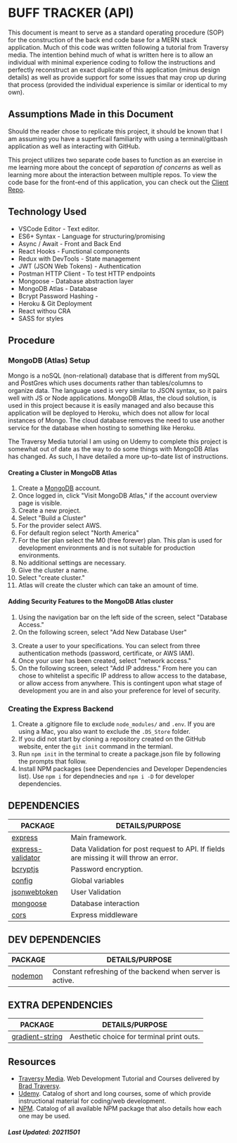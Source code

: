 # BUFF TRACKER (API)

This document is meant to serve as a standard operating procedure (SOP) for the construction of the back end code base for a MERN stack application. Much of this code was written following a tutorial from Traversy media. The intention behind much of what is written here is to allow an individual with minimal experience coding to follow the instructions and perfectly reconstruct an exact duplicate of this application (minus design details) as well as provide support for some issues that may crop up during that process (provided the individual experience is similar or identical to my own).

## Assumptions Made in this Document

Should the reader chose to replicate this project, it should be known that I am assuming you have a superficail familiarity with using a terminal/gitbash application as well as interacting with GitHub.

This project utilizes two separate code bases to function as an exercise in me learning more about the concept of _separation of concerns_ as well as learning more about the interaction between multiple repos. To view the code base for the front-end of this application, you can check out the [Client Repo](https://github.com/djakattack/bufftrack-client-beta).

<!-- Some more in-depth SOPs are included within this repository.   -->

## **Technology Used**

- VSCode Editor - Text editor.
- ES6+ Syntax - Language for structuring/promising
- Async / Await - Front and Back End
- React Hooks - Functional components
- Redux with DevTools - State management
- JWT (JSON Web Tokens) - Authentication <!--Something better?-->
- Postman HTTP Client - To test HTTP endpoints
- Mongoose - Database abstraction layer
- MongoDB Atlas - Database
- Bcrypt Password Hashing - <!--Something better?-->
- Heroku & Git Deployment
- React withou CRA
- SASS for styles

## **Procedure**

### MongoDB (Atlas) Setup

Mongo is a noSQL (non-relational) database that is different from mySQL and PostGres which uses documents rather than tables/columns to organize data. The language used is very similar to JSON syntax, so it pairs well with JS or Node applications. MongoDB Atlas, the cloud solution, is used in this project because it is easily managed and also because this application will be deployed to Heroku, which does not allow for local instances of Mongo. The cloud database removes the need to use another service for the database when hosting to something like Heroku. <!-- Make this sound more intelligent -->

The Traversy Media tutorial I am using on Udemy to complete this project is somewhat out of date as the way to do some things with MongoDB Atlas has changed. As such, I have detailed a more up-to-date list of instructions.

#### Creating a Cluster in MongoDB Atlas

1. Create a [MongoDB](http://mongodb.com/) account.
2. Once logged in, click "Visit MongoDB Atlas," if the account overview page is visible. <!--SS-RM-001-->
3. Create a new project. <!-- SS-RM-002 -->
4. Select "Build a Cluster"
5. For the provider select AWS.
6. For default region select "North America"
7. For the tier plan select the M0 (free forever) plan. This plan is used for development environments and is not suitable for production environments.
8. No additional settings are necessary.
9. Give the cluster a name.
10. Select "create cluster."
11. Atlas will create the cluster which can take an amount of time.

#### Adding Security Features to the MongoDB Atlas cluster

1. Using the navigation bar on the left side of the screen, select "Database Access."
2. On the following screen, select "Add New Database User"
<!-- Certificate, AWS IAM, vs Password -->
3. Create a user to your specifications. You can select from three authentication methods (password, certificate, or AWS IAM).
4. Once your user has been created, select "network access."
5. On the following screen, select "Add IP address." From here you can chose to whitelist a specific IP address to allow access to the database, or allow access from anywhere. This is contingent upon what stage of development you are in and also your preference for level of security.

### Creating the Express Backend

1. Create a .gitignore file to exclude `node_modules/` and `.env`. If you are using a Mac, you also want to exclude the `.DS_Store` folder.
2. If you did not start by cloning a repository created on the GitHub website, enter the `git init` command in the termianl.
3. Run `npm init` in the terminal to create a package.json file by following the prompts that follow.
4. Install NPM packages (see Dependencies and Developer Dependencies list). Use `npm i` for dependnecies and `npm i -D` for developer dependencies.

## DEPENDENCIES

| PACKAGE                                                              | DETAILS/PURPOSE                                                                        |
| -------------------------------------------------------------------- | -------------------------------------------------------------------------------------- |
| [express](https://www.npmjs.com/package/express)                     | Main framework.                                                                        |
| [express-validator](https://www.npmjs.com/package/express-validator) | Data Validation for post request to API. If fields are missing it will throw an error. |
| [bcryptjs](https://www.npmjs.com/package/bcryptjs)                   | Password encryption.                                                                   |
| [config](https://www.npmjs.com/package/config)                       | Global variables                                                                       |
| [jsonwebtoken](https://www.npmjs.com/package/jsonwebtoken)           | User Validation                                                                        |
| [mongoose](https://www.npmjs.com/package/mongoose)                   | Database interaction                                                                   |
| [cors](https://www.npmjs.com/package/cors)                           | Express middleware                                                                     |

## DEV DEPENDENCIES

| PACKAGE                                          | DETAILS/PURPOSE                                           |
| ------------------------------------------------ | --------------------------------------------------------- |
| [nodemon](https://www.npmjs.com/package/nodemon) | Constant refreshing of the backend when server is active. |

## EXTRA DEPENDENCIES

| PACKAGE                                                          | DETAILS/PURPOSE                           |
| ---------------------------------------------------------------- | ----------------------------------------- |
| [gradient-string](https://www.npmjs.com/package/gradient-string) | Aesthetic choice for terminal print outs. |

## Resources

- [Traversy Media](https://www.traversymedia.com). Web Development Tutorial and Courses delivered by [Brad Traversy](https://www.youtube.com/channel/UC29ju8bIPH5as8OGnQzwJyA?sub_confirmation=1&feature=subscribe-embed).
- [Udemy](http://www.udemy.com). Catalog of short and long courses, some of which provide instructional material for coding/web development.
- [NPM](https://www.npmjms.com). Catalog of all available NPM package that also details how each one may be used.

##### _Last Updated_: 20211501
